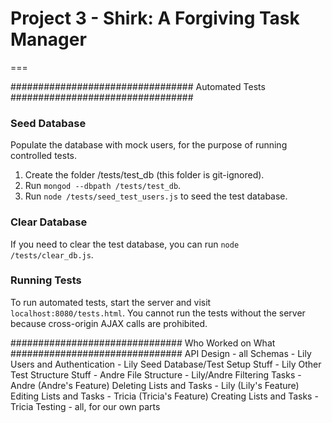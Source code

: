 # Project 3 - Shirk: A Forgiving Task Manager
===

################################# Automated Tests #################################
### Seed Database
Populate the database with mock users, for the purpose of running controlled tests.

1. Create the folder /tests/test_db (this folder is git-ignored).
2. Run <code>mongod --dbpath /tests/test_db</code>.
3. Run <code>node /tests/seed_test_users.js</code> to seed the test database.

### Clear Database
If you need to clear the test database, you can run 
<code>node /tests/clear_db.js</code>.

### Running Tests
To run automated tests, start the server and visit
<code>localhost:8080/tests.html</code>. You cannot run the tests
without the server because cross-origin AJAX calls are prohibited.

############################### Who Worked on What ###############################
API Design - all
Schemas - Lily
Users and Authentication - Lily
Seed Database/Test Setup Stuff - Lily
Other Test Structure Stuff - Andre
File Structure - Lily/Andre
Filtering Tasks - Andre (Andre's Feature)
Deleting Lists and Tasks - Lily (Lily's Feature)
Editing Lists and Tasks - Tricia (Tricia's Feature)
Creating Lists and Tasks - Tricia
Testing - all, for our own parts